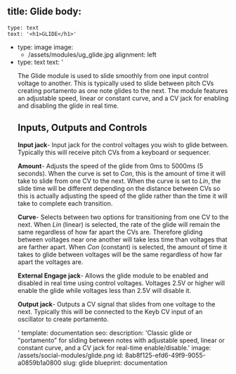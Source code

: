 title: Glide
body:
  -
    type: text
    text: '<h1>GLIDE</h1>'
  -
    type: image
    image:
      - /assets/modules/ug_glide.jpg
    alignment: left
  -
    type: text
    text: '<p>The Glide module is used to slide smoothly from one input control voltage to another. This is typically used to slide between pitch CVs creating portamento as one note glides to the next. The module features an adjustable speed, linear or constant curve, and a CV jack for enabling and disabling the glide in real time.</p><h2><strong>Inputs, Outputs and Controls</strong></h2><p><strong>Input jack</strong>- Input jack for the control voltages you wish to glide between. Typically this will receive pitch CVs from a keyboard or sequencer.&nbsp;&nbsp;</p><p><strong>Amount</strong>- Adjusts the speed of the glide from 0ms to 5000ms (5 seconds). When the curve is set to&nbsp;<em>Con</em>, this is the amount of time it will take to slide from one CV to the next. When the curve is set to <em>Lin</em>, the slide time will be different depending on the distance between CVs so this is actually adjusting the speed of the glide rather than the time it will take to complete each transition.</p><p><strong>Curve</strong>- Selects between two options for transitioning from one CV to the next. When <em>Lin</em> (linear) is selected, the rate of the glide will remain the same regardless of how far apart the CVs are. Therefore gliding between voltages near one another will take less time than voltages that are farther apart. When <em>Con</em> (constant) is selected, the amount of time it takes to glide between voltages will be the same regardless of how far apart the voltages are.<br></p><p><strong>External Engage jack</strong>- Allows the glide module to be enabled and disabled in real time using control voltages. Voltages 2.5V or higher will enable the glide while voltages less than 2.5V will disable it.<br></p><p><strong>Output jack</strong>- Outputs a CV signal that slides from one voltage to the next. Typically this will be connected to the Keyb CV input of an oscillator to create portamento.<br></p>'
template: documentation
seo:
  description: 'Classic glide or "portamento" for sliding between notes with adjustable speed, linear or constant curve, and a CV jack for real-time enable/disable.'
  image: /assets/social-modules/glide.png
id: 8ab8f125-efd6-49f9-9055-a0859b1a0800
slug: glide
blueprint: documentation
